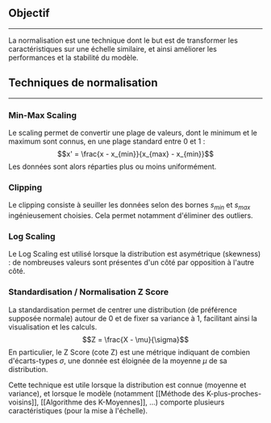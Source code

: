 

## Objectif

<hr>

La normalisation est une technique dont le but est de transformer les caractéristiques sur une échelle similaire, et ainsi améliorer les performances et la stabilité du modèle.


## Techniques de normalisation

<hr>

### Min-Max Scaling

Le scaling permet de convertir une plage de valeurs, dont le minimum et le maximum sont connus, en une plage standard entre 0 et 1 :
$$x' = \frac{x - x_{min}}{x_{max} - x_{min}}$$
Les données sont alors réparties plus ou moins uniformément.

### Clipping

Le clipping consiste à seuiller les données selon des bornes $s_{min}$ et $s_{max}$ ingénieusement choisies. Cela permet notamment d'éliminer des outliers.

### Log Scaling

Le Log Scaling est utilisé lorsque la distribution est asymétrique (skewness) : de nombreuses valeurs sont présentes d'un côté par opposition à l'autre côté.

### Standardisation / Normalisation Z Score

La standardisation permet de centrer une distribution (de préférence supposée normale) autour de 0 et de fixer sa variance à 1, facilitant ainsi la visualisation et les calculs.
$$Z = \frac{X - \mu}{\sigma}$$
En particulier, le Z Score (cote Z) est une métrique indiquant de combien d'écarts-types $\sigma$, une donnée est éloignée de la moyenne $\mu$ de sa distribution.

Cette technique est utile lorsque la distribution est connue (moyenne et variance), et lorsque le modèle (notamment [[Méthode des K-plus-proches-voisins]], [[Algorithme des K-Moyennes]], ...) comporte plusieurs caractéristiques (pour la mise à l'échelle).